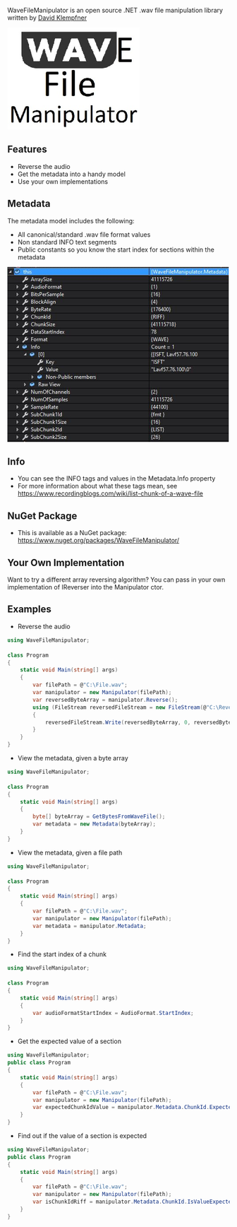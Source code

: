 WaveFileManipulator is an open source .NET .wav file manipulation library written by [David Klempfner](https://medium.com/@DavidKlempfner)

![WaveFileManipulator logo](IconSmall.jpg)

## Features
* Reverse the audio
* Get the metadata into a handy model
* Use your own implementations

## Metadata
The metadata model includes the following:
* All canonical/standard .wav file format values
* Non standard INFO text segments
* Public constants so you know the start index for sections within the metadata

![Metadata example](WaveFileManipulator/Metadata.JPG)

## Info
* You can see the INFO tags and values in the Metadata.Info property
* For more information about what these tags mean, see https://www.recordingblogs.com/wiki/list-chunk-of-a-wave-file

## NuGet Package
* This is available as a NuGet package: https://www.nuget.org/packages/WaveFileManipulator/

## Your Own Implementation
Want to try a different array reversing algorithm?
You can pass in your own implementation of IReverser into the Manipulator ctor.

## Examples
* Reverse the audio

```c#
using WaveFileManipulator;

class Program
{
    static void Main(string[] args)
    {
        var filePath = @"C:\File.wav";
        var manipulator = new Manipulator(filePath);
        var reversedByteArray = manipulator.Reverse();
        using (FileStream reversedFileStream = new FileStream(@"C:\ReversedFile.wav", FileMode.Create, FileAccess.Write, FileShare.Write))
        {
            reversedFileStream.Write(reversedByteArray, 0, reversedByteArray.Length);
        }
    }
}
```
* View the metadata, given a byte array
```c#
using WaveFileManipulator;

class Program
{
    static void Main(string[] args)
    {
        byte[] byteArray = GetBytesFromWaveFile();
        var metadata = new Metadata(byteArray);
    }
}
```
* View the metadata, given a file path
```c#
using WaveFileManipulator;

class Program
{
    static void Main(string[] args)
    {
        var filePath = @"C:\File.wav";
        var manipulator = new Manipulator(filePath);
        var metadata = manipulator.Metadata;        
    }
}
```
* Find the start index of a chunk
```c#
using WaveFileManipulator;

class Program
{
    static void Main(string[] args)
    {
        var audioFormatStartIndex = AudioFormat.StartIndex;    
    }
}
```
* Get the expected value of a section
```c#
using WaveFileManipulator;
public class Program
{
    static void Main(string[] args)
    {
        var filePath = @"C:\File.wav";
        var manipulator = new Manipulator(filePath);
        var expectedChunkIdValue = manipulator.Metadata.ChunkId.ExpectedValue; //ChunkId should be "RIFF".        
    }
}
```
* Find out if the value of a section is expected
```c#
using WaveFileManipulator;
public class Program
{
    static void Main(string[] args)
    {
        var filePath = @"C:\File.wav";
        var manipulator = new Manipulator(filePath);        
        var isChunkIdRiff = manipulator.Metadata.ChunkId.IsValueExpected; 
    }
}
```
